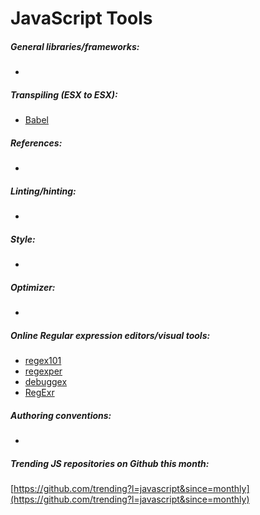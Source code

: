 # JavaScript Tools

##### General libraries/frameworks:

* []()

##### Transpiling (ESX to ESX):

* [Babel](https://babeljs.io/)

##### References:

* []()

##### Linting/hinting:

* []()

##### Style:

* []()

##### Optimizer:

* []()

##### Online Regular expression editors/visual tools:

* [regex101](https://regex101.com/)
* [regexper](http://regexper.com/)
* [debuggex](https://www.debuggex.com)
* [RegExr](http://regexr.com/)

##### Authoring conventions:

* []()

##### Trending JS repositories on Github this month:

[https://github.com/trending?l=javascript&since=monthly](https://github.com/trending?l=javascript&since=monthly)





































 






